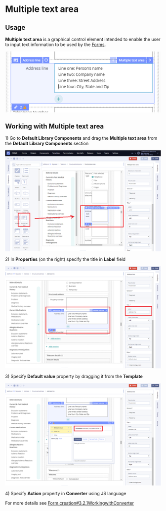 # Multiple text area

## Usage  <a id="Multipletextarea-Usage"></a>

**Multiple text area** is a graphical control element intended to enable the user to input text information to be used by the [Forms](../ehr-forms-forms-in-detail/).

![](../../.gitbook/assets/34840555.png)

## Working with Multiple text area <a id="Multipletextarea-WorkingwithMultipletextarea"></a>

1\) Go to **Default Library Components** and drag the **Multiple text area** from the **Default Library Components** section

![](../../.gitbook/assets/34840560.png)

2\) In **Properties** \(on the right\) specify the title in **Label** field

![](../../.gitbook/assets/34840561.png)

3\) Specify **Default value** property by dragging it from the **Template**  

![](../../.gitbook/assets/34840562.png)

4\) Specify **Action** property in **Converter** using JS language

For more details see [Form creation\#3.2.1WorkingwithConverter](../ehr-forms-forms-in-detail/ehr-forms-form-creation.md#Formcreation-3.2.1WorkingwithConverter)

